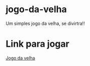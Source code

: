 # jogo-da-velha
Um simples jogo da velha, se divirtra!!

# Link para jogar
<a href='jogo-da-velha-beige.vercel.app'>Jogo da velha</a>

